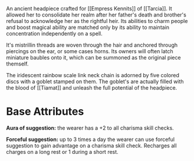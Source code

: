 An ancient headpiece crafted for [[Empress Kennits]] of [[Tarcia]]. It allowed her to consolidate her realm after her father's death and brother's refusal to acknowledge her as the rightful heir. Its abilities to charm people and boost magical ability are matched only by its ability to maintain concentration independently on a spell.

It's mistrillin threads are woven through the hair and anchored through piercings on the ear, or some cases horns. Its owners will often latch miniature baubles onto it, which can be summoned as the original piece themself.

The iridescent rainbow scale link neck chain is adorned by five colored discs with a goblet stamped on them. The goblet's are actually filled with the blood of [[Tiamat]] and unleash the full potential of the headpiece.

# Base Attributes
**Aura of suggestion:** the wearer has a +2 to all charisma skill checks.

**Forceful suggestion:** up to 3 times a day the wearer can use forceful suggestion to gain advantage on a charisma skill check. Recharges all charges on a long rest or 1 during a short rest.


